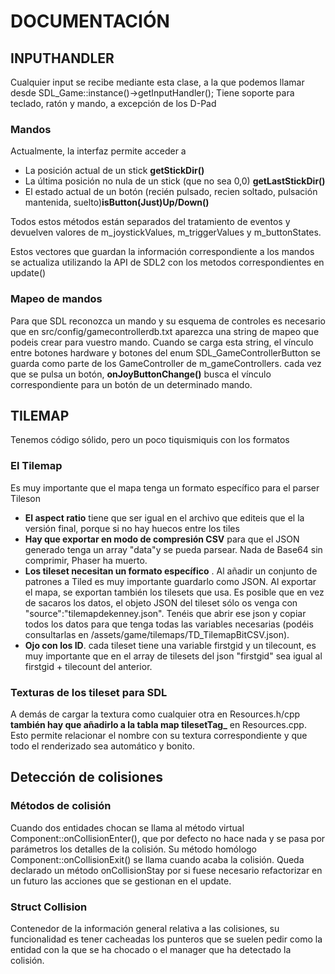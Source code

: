 # DOCUMENTACIÓN

## INPUTHANDLER
Cualquier input se recibe mediante esta clase, a la que podemos llamar desde SDL_Game::instance()->getInputHandler();
Tiene soporte para teclado, ratón y mando, a excepción de los D-Pad

### Mandos
Actualmente, la interfaz permite acceder a
- La posición actual de un stick **getStickDir()**
- La última posición no nula de un stick (que no sea 0,0) **getLastStickDir()**
- El estado actual de un botón (recién pulsado, recien soltado, pulsación mantenida, suelto)**isButton(Just)Up/Down()**

Todos estos métodos están separados del tratamiento de eventos y devuelven valores de m_joystickValues, m_triggerValues y m_buttonStates.

Estos vectores que guardan la información correspondiente a los mandos se actualiza utilizando la API de SDL2 con los metodos correspondientes en update()

### Mapeo de mandos

Para que SDL reconozca un mando y su esquema de controles es necesario que en src/config/gamecontrollerdb.txt aparezca una string de mapeo que podeis crear para vuestro mando. Cuando se carga esta string, el vínculo entre botones hardware y botones del enum SDL_GameControllerButton
 se guarda como parte de los GameController de m_gameControllers. cada vez que se pulsa un botón, **onJoyButtonChange()** busca el vínculo correspondiente para un botón de un determinado mando.


## TILEMAP
Tenemos código sólido, pero un poco tiquismiquis con los formatos
### El Tilemap

Es muy importante que el mapa tenga un formato específico para el parser Tileson

 - **El aspect ratio** tiene que ser igual en el archivo que editeis que el la versión final, porque si no hay huecos entre los tiles
 - **Hay que exportar en modo de compresión CSV** para que el JSON generado tenga un array "data"y se pueda parsear. Nada de Base64 sin comprimir, Phaser ha muerto.
 - **Los tileset necesitan un formato específico** . Al añadir un conjunto de patrones a Tiled es muy importante guardarlo como JSON. Al exportar el mapa, se exportan también los tilesets que usa. Es posible que en vez de sacaros los datos, el objeto JSON del tileset sólo os venga con "source":"tilemapdekenney.json". Tenéis que abrir ese json y copiar todos los datos para que tenga todas las variables necesarias (podéis consultarlas en /assets/game/tilemaps/TD_TilemapBitCSV.json).
 - **Ojo con los ID**. cada tileset tiene una variable firstgid y un tilecount, es muy importante que en el array de tilesets del json "firstgid" sea igual al firstgid + tilecount del anterior.

### Texturas de los tileset para SDL

A demás de cargar la textura como cualquier otra en Resources.h/cpp **también hay que añadirlo a la tabla map tilesetTag_** 
en Resources.cpp. Esto permite relacionar el nombre con su textura correspondiente y que todo el renderizado sea automático y bonito.


## Detección de colisiones

### Métodos de colisión

Cuando dos entidades chocan se llama al método virtual Component::onCollisionEnter(), que por defecto no hace nada y se pasa por parámetros los detalles de la colisión.
Su método homólogo Component::onCollisionExit() se llama cuando acaba la colisión. Queda declarado un método onCollisionStay por si fuese necesario refactorizar en un futuro las acciones que se gestionan en el update.
	
### Struct Collision

Contenedor de la información general relativa a las colisiones, su funcionalidad es tener cacheadas los punteros que se suelen pedir como la entidad con la que se ha chocado o el manager que ha detectado la colisión.

